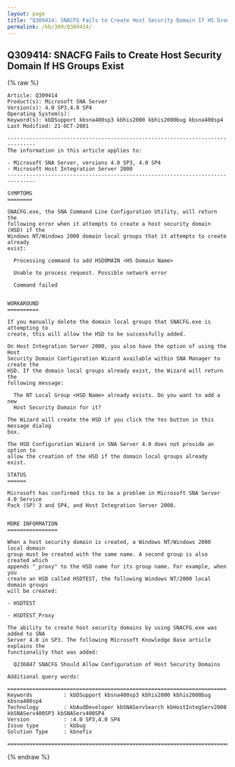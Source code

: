 ```yaml
---
layout: page
title: "Q309414: SNACFG Fails to Create Host Security Domain If HS Groups Exist"
permalink: /kb/309/Q309414/
---
```


## Q309414: SNACFG Fails to Create Host Security Domain If HS Groups Exist

{% raw %}

	Article: Q309414
	Product(s): Microsoft SNA Server
	Version(s): 4.0 SP3,4.0 SP4
	Operating System(s): 
	Keyword(s): kbDSupport kbsna400sp3 kbhis2000 kbhis2000bug kbsna400sp4
	Last Modified: 21-OCT-2001
	
	-------------------------------------------------------------------------------
	The information in this article applies to:
	
	- Microsoft SNA Server, versions 4.0 SP3, 4.0 SP4 
	- Microsoft Host Integration Server 2000 
	-------------------------------------------------------------------------------
	
	SYMPTOMS
	========
	
	SNACFG.exe, the SNA Command Line Configuration Utility, will return the
	following error when it attempts to create a host security domain (HSD) if the
	Windows NT/Windows 2000 domain local groups that it attempts to create already
	exist:
	
	  Processing command to add HSDOMAIN <HS Domain Name>
	
	  Unable to process request. Possible network error
	
	  Command failed
	
	
	WORKAROUND
	==========
	
	If you manually delete the domain local groups that SNACFG.exe is attempting to
	create, this will allow the HSD to be successfully added.
	
	On Host Integration Server 2000, you also have the option of using the Host
	Security Domain Configuration Wizard available within SNA Manager to create the
	HSD. If the domain local groups already exist, the Wizard will return the
	following message:
	
	  The NT Local Group <HSD Name> already exists. Do you want to add a new
	  Host Security Domain for it?
	
	The Wizard will create the HSD if you click the Yes button in this message dialog
	box.
	
	The HSD Configuration Wizard in SNA Server 4.0 does not provide an option to
	allow the creation of the HSD if the domain local groups already exist.
	
	STATUS
	======
	
	Microsoft has confirmed this to be a problem in Microsoft SNA Server 4.0 Service
	Pack (SP) 3 and SP4, and Host Integration Server 2000.
	
	
	MORE INFORMATION
	================
	
	When a host security domain is created, a Windows NT/Windows 2000 local domain
	group must be created with the same name. A second group is also created which
	appends "_proxy" to the HSD name for its group name. For example, when you
	create an HSD called HSDTEST, the following Windows NT/2000 local domain groups
	will be created:
	
	- HSDTEST
	
	- HSDTEST_Proxy
	
	The ability to create host security domains by using SNACFG.exe was added to SNA
	Server 4.0 in SP3. The following Microsoft Knowledge Base article explains the
	functionality that was added:
	
	  Q236847 SNACFG Should Allow Configuration of Host Security Domains
	
	Additional query words:
	
	======================================================================
	Keywords          : kbDSupport kbsna400sp3 kbhis2000 kbhis2000bug kbsna400sp4 
	Technology        : kbAudDeveloper kbSNAServSearch kbHostIntegServ2000 kbSNAServ400SP3 kbSNAServ400SP4
	Version           : :4.0 SP3,4.0 SP4
	Issue type        : kbbug
	Solution Type     : kbnofix
	
	=============================================================================
	

{% endraw %}
